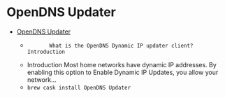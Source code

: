 # OpenDNS Updater
- [OpenDNS Updater](https://support.opendns.com/hc/en-us/articles/227987867)
  -            What is the OpenDNS Dynamic IP updater client?                   Introduction
  - Introduction   Most home networks have dynamic IP addresses. By enabling this option to Enable Dynamic IP Updates, you allow your network...
  - `brew cask install OpenDNS Updater`
